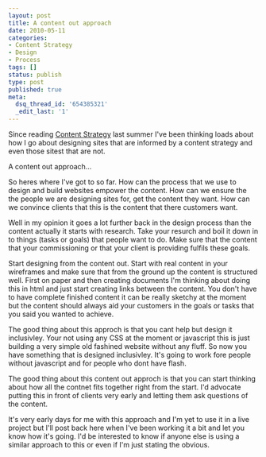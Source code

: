 ```yaml
---
layout: post
title: A content out approach
date: 2010-05-11
categories:
- Content Strategy
- Design
- Process
tags: []
status: publish
type: post
published: true
meta:
  dsq_thread_id: '654385321'
  _edit_last: '1'
---
```

Since reading <a href="http://www.contentstrategy.com/">Content Strategy</a> last summer I've been thinking loads about how I go about designing sites that are informed by a content strategy and even those sitest that are not.



A content out approach…



So heres where I've got to so far. How can the process that we use to design and build websites empower the content. How can we ensure the the people we are designing sites for, get the content they want. How can we convince clients that this is the content that there customers want.



Well in my opinion it goes a lot further back in the design process than the content actually it starts with research. Take your resurch and boil it down in to things (tasks or goals) that people want to do. Make sure that the content that your commissioning or that your client is providing fulfils these goals.



Start designing from the content out. Start with real content in your wireframes and make sure that from the ground up the content is structured well. First on paper and then creating documents I'm thinking about doing this in html and just start creating links between the content. You don't have to have complete finished content it can be really sketchy at the moment but the content should always aid your customers in the goals or tasks that you said you wanted to achieve.



The good thing about this approch is that you cant help but design it inclusivley. Your not using any CSS at the moment or javascript this is just building a very simple old fashined website without any fluff. So now you have something that is designed inclusivley. It's going to work fore people without javascript and for people who dont have flash.



The good thing about this content out approch is that you can start thinking about how all the contnet fits together right from the start. I'd advocate putting this in front of clients very early and letting them ask questions of the content.



It's very early days for me with this approach and I'm yet to use it in a live project but I'll post back here when I've been working it a bit and let you know how it's going. I'd be interested to know if anyone else is using a similar approach to this or even if I'm just stating the obvious.


